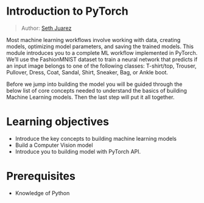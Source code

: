 # Introduction to PyTorch

> Author: [Seth Juarez](https://www.sethjuarez.com/) 

Most machine learning workflows involve working with data, creating models, optimizing model parameters, and saving the trained models. This module introduces you to a complete ML workflow implemented in PyTorch. We’ll use the FashionMNIST dataset to train a neural network that predicts if an input image belongs to one of the following classes: T-shirt/top, Trouser, Pullover, Dress, Coat, Sandal, Shirt, Sneaker, Bag, or Ankle boot.

Before we jump into building the model you will be guided through the below list of core concepts needed to understand the basics of building Machine Learning models. Then the last step will put it all together.

# Learning objectives

- Introduce the key concepts to building machine learning models
- Build a Computer Vision model
- Introduce you to building model with PyTorch API.

# Prerequisites

- Knowledge of Python